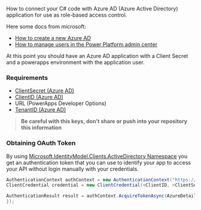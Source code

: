 How to connect your C# code with Azure AD (Azure Active Directory) application for use as role-based access control.

Here some docs from microsoft:

- [How to create a new Azure AD](https://docs.microsoft.com/en-us/azure/active-directory/develop/howto-create-service-principal-portal)
- [How to manage users in the Power Platform admin center](https://docs.microsoft.com/en-us/power-platform/admin/manage-application-users)

At this point you should have an Azure AD application with a Client Secret and a powerapps environment with the application user.

 


### Requirements 
- [ClientSecret (Azure AD)](/assets/images/posts/AzureADOAuth/secretid.png)
- [ClientID (Azure AD)](/assets/images/posts/AzureADOAuth/clientid.png)
- URL (PowerApps Developer Options)
- [TenantID (Azure AD)](/assets/images/posts/AzureADOAuth/clientid.png)


> **Be careful with this keys, don't share or push into your repository this information**

### Obtaining OAuth Token
By using [Microsoft.IdentityModel.Clients.ActiveDirectory Namespace](https://docs.microsoft.com/en-us/dotnet/api/microsoft.identitymodel.clients.activedirectory?view=azure-dotnet)  you get an authentication token that you can use to identify your app to access your API without login manually with your credentials.
 


```c#
AuthenticationContext authContext = new AuthenticationContext("https://login.microsoftonline.com/" + <TenatID>);
ClientCredential credential = new ClientCredential(<ClientID, <ClientSecret>);

AuthenticationResult result = authContext.AcquireTokenAsync(AzureDetails.url, credential).Result;
});
```

